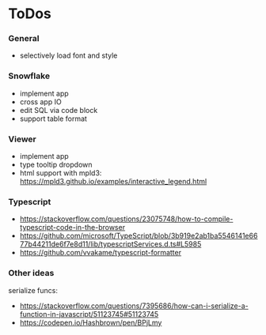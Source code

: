 # ToDos

### General

- selectively load font and style

### Snowflake

- implement app
- cross app IO
- edit SQL via code block
- support table format

### Viewer

- implement app
- type tooltip dropdown
- html support with mpld3: https://mpld3.github.io/examples/interactive_legend.html

### Typescript

- https://stackoverflow.com/questions/23075748/how-to-compile-typescript-code-in-the-browser
- https://github.com/microsoft/TypeScript/blob/3b919e2ab1ba5546141e6677b44211de6f7e8d11/lib/typescriptServices.d.ts#L5985
- https://github.com/vvakame/typescript-formatter

### Other ideas

serialize funcs:

- https://stackoverflow.com/questions/7395686/how-can-i-serialize-a-function-in-javascript/51123745#51123745
- https://codepen.io/Hashbrown/pen/BPjLmy
